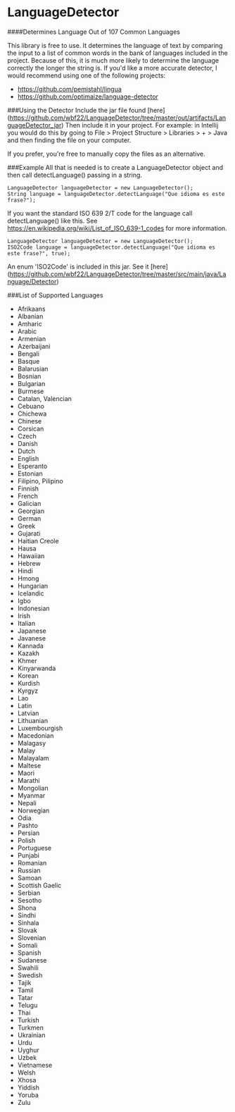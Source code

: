 # LanguageDetector
####Determines Language Out of 107 Common Languages


This library is free to use. 
It determines the language of text by 
comparing the input to a list of 
common words in the bank of languages
included in the project. Because of this,
it is much more likely to determine the
language correctly the longer the string
is. If you'd like a more accurate detector, I 
would recommend using one of the following 
projects:
- https://github.com/pemistahl/lingua
- https://github.com/optimaize/language-detector

###Using the Detector
Include the jar file found [here] (https://github.com/wbf22/LanguageDetector/tree/master/out/artifacts/LanguageDetector_jar)
Then include it in your project. For example:
in Intellij you would do this by going to File > 
Project Structure > Libraries > + > Java and then finding
the file on your computer. 

If you prefer, you're free to manually copy the files
as an alternative. 


###Example
All that is needed is to create a LanguageDetector object
and then call detectLanguage() passing in a string. 

```
LanguageDetector languageDetector = new LanguageDetector();
String language = languageDetector.detectLanguage("Que idioma es este frase?");
```

If you want the standard ISO 639 2/T code for the language call detectLanguage() like
this. See https://en.wikipedia.org/wiki/List_of_ISO_639-1_codes
for more information.
```
LanguageDetector languageDetector = new LanguageDetector();
ISO2Code language = languageDetector.detectLanguage("Que idioma es este frase?", true);
```
An enum 'ISO2Code' is included in this jar. See it [here] (https://github.com/wbf22/LanguageDetector/tree/master/src/main/java/Language/Detector)

###List of Supported Languages

- Afrikaans
- Albanian
- Amharic
- Arabic
- Armenian
- Azerbaijani
- Bengali
- Basque
- Balarusian
- Bosnian
- Bulgarian
- Burmese
- Catalan, Valencian
- Cebuano
- Chichewa
- Chinese
- Corsican
- Czech
- Danish
- Dutch
- English
- Esperanto
- Estonian
- Filipino, Pilipino
- Finnish
- French
- Galician
- Georgian
- German
- Greek
- Gujarati
- Haitian Creole
- Hausa
- Hawaiian
- Hebrew
- Hindi
- Hmong
- Hungarian
- Icelandic
- Igbo
- Indonesian
- Irish
- Italian
- Japanese
- Javanese
- Kannada
- Kazakh
- Khmer
- Kinyarwanda
- Korean
- Kurdish
- Kyrgyz
- Lao
- Latin
- Latvian
- Lithuanian
- Luxembourgish
- Macedonian
- Malagasy
- Malay
- Malayalam
- Maltese
- Maori
- Marathi
- Mongolian
- Myanmar
- Nepali
- Norwegian
- Odia
- Pashto
- Persian
- Polish
- Portuguese
- Punjabi
- Romanian
- Russian
- Samoan
- Scottish Gaelic
- Serbian
- Sesotho
- Shona
- Sindhi
- Sinhala
- Slovak
- Slovenian
- Somali
- Spanish
- Sudanese
- Swahili
- Swedish
- Tajik
- Tamil
- Tatar
- Telugu
- Thai
- Turkish
- Turkmen
- Ukrainian
- Urdu
- Uyghur
- Uzbek
- Vietnamese
- Welsh
- Xhosa
- Yiddish
- Yoruba
- Zulu






